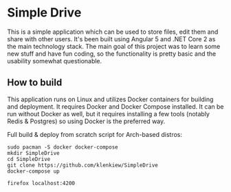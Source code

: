 # Simple Drive

This is a simple application which can be used to store files, edit them and share with other users. 
It's been built using Angular 5 and .NET Core 2 as the main technology stack.
The main goal of this project was to learn some new stuff and have fun coding, so the functionality is pretty basic
and the usability somewhat questionable.

## How to build

This application runs on Linux and utilizes Docker containers for building and deployment. 
It requires Docker and Docker Compose installed. It can be run without Docker as well, but it requires installing a few
tools (notably Redis & Postgres) so using Docker is the preferred way.

Full build & deploy from scratch script for Arch-based distros:
```shell
sudo pacman -S docker docker-compose
mkdir SimpleDrive
cd SimpleDrive
git clone https://github.com/klenkiew/SimpleDrive
docker-compose up

firefox localhost:4200
```


 